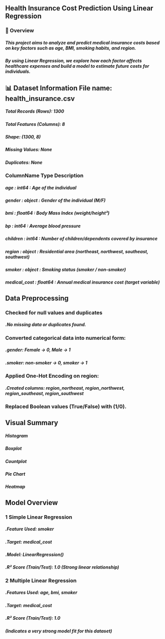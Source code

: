 ## Health Insurance Cost Prediction Using Linear Regression

### 📘 Overview

##### This project aims to analyze and predict medical insurance costs based on key factors such as age, BMI, smoking habits, and region.
##### By using Linear Regression, we explore how each factor affects healthcare expenses and build a model to estimate future costs for individuals.

## 📊 Dataset Information File name: health_insurance.csv
##### Total Records (Rows): 1300
##### Total Features (Columns): 8
##### Shape: (1300, 8)
##### Missing Values: None
##### Duplicates: None

### ColumnName	    Type	        Description
##### age	     :        int64	  :      Age of the individual
##### gender	 :      object    :      Gender of the individual (M/F)
##### bmi	     :      float64   :      Body Mass Index (weight/height²)
##### bp	     :      int64	    :      Average blood pressure
##### children :      int64	    :      Number of children/dependents covered by insurance
##### region	 :      object	  :      Residential area (northeast, northwest, southeast, southwest)
##### smoker	 :      object	  :      Smoking status (smoker / non-smoker)
##### medical_cost :  float64	  :      Annual medical insurance cost (target variable)


## Data Preprocessing

###  Checked for null values and duplicates
#####    .No missing data or duplicates found.
###  Converted categorical data into numerical form:
#####    .gender: Female → 0, Male → 1
#####    .smoker: non-smoker → 0, smoker → 1
###  Applied One-Hot Encoding on region:
#####     .Created columns: region_northeast, region_northwest, region_southeast, region_southwest
###  Replaced Boolean values (True/False) with (1/0).


## Visual Summary
##### Histogram
##### Boxplot
##### Countplot
##### Pie Chart
##### Heatmap

## Model Overview
### 1️ Simple Linear Regression
#####    .Feature Used: smoker
#####    .Target: medical_cost
#####    .Model: LinearRegression()
#####    .R² Score (Train/Test): 1.0 (Strong linear relationship)
### 2️ Multiple Linear Regression
#####     .Features Used: age, bmi, smoker
#####     .Target: medical_cost
#####     .R² Score (Train/Test): 1.0
#####     (Indicates a very strong model fit for this dataset)


